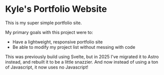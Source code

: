 # Kyle's Portfolio Website

This is my super simple portfolio site.

My primary goals with this project were to:

- Have a lightweight, responsive portfolio site
- Be able to modify my project list without messing with code

This was previously build using Svelte, but in 2025 I've migrated it to Astro instead, and rebuilt it to be a little snazzier. And now instead of using a ton of Javascript, it now uses no Javascript!

